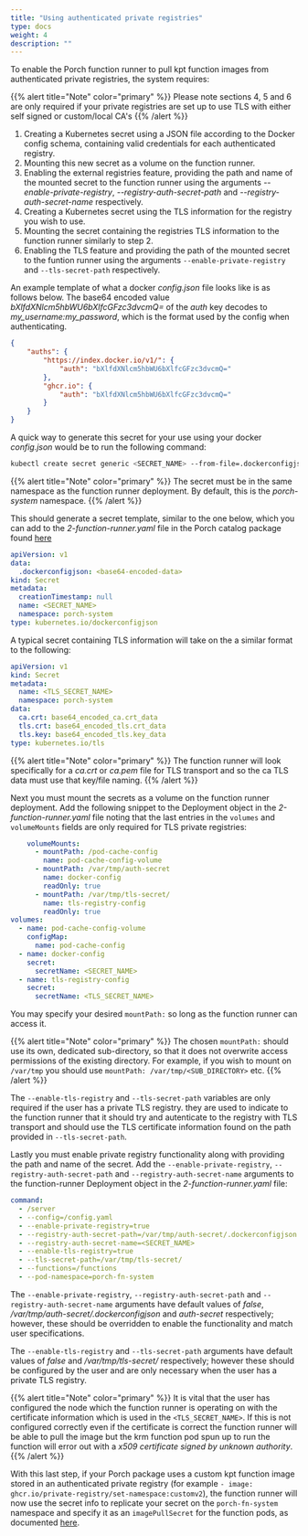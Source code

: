 ```yaml
---
title: "Using authenticated private registries"
type: docs
weight: 4
description: ""
---
```


To enable the Porch function runner to pull kpt function images from authenticated private registries, the system requires:

{{% alert title="Note" color="primary" %}}
Please note sections 4, 5 and 6 are only required if your private registries are set up to use TLS with either self signed or custom/local CA's
{{% /alert %}}

1. Creating a Kubernetes secret using a JSON file according to the Docker config schema, containing valid credentials for each authenticated registry.
2. Mounting this new secret as a volume on the function runner.
3. Enabling the external registries feature, providing the path and name of the mounted secret to the function runner using the arguments *--enable-private-registry*, *--registry-auth-secret-path* and *--registry-auth-secret-name* respectively.
4. Creating a Kubernetes secret using the TLS information for the registry you wish to use.
5. Mounting the secret containing the registries TLS information to the function runner similarly to step 2.
6. Enabling the TLS feature and providing the path of the mounted secret to the funtion runner using the arguments `--enable-private-registry` and `--tls-secret-path` respectively.

An example template of what a docker *config.json* file looks like is as follows below. The base64 encoded value *bXlfdXNlcm5hbWU6bXlfcGFzc3dvcmQ=* of the *auth* key decodes to *my_username:my_password*, which is the format used by the config when authenticating.

```json
{
    "auths": {
        "https://index.docker.io/v1/": {
            "auth": "bXlfdXNlcm5hbWU6bXlfcGFzc3dvcmQ="
        },
        "ghcr.io": {
            "auth": "bXlfdXNlcm5hbWU6bXlfcGFzc3dvcmQ="
        }
    }
}
```

A quick way to generate this secret for your use using your docker *config.json* would be to run the following command:

```bash
kubectl create secret generic <SECRET_NAME> --from-file=.dockerconfigjson=/path/to/your/config.json --type=kubernetes.io/dockerconfigjson --dry-run=client -o yaml -n porch-system
```

{{% alert title="Note" color="primary" %}}
The secret must be in the same namespace as the function runner deployment. By default, this is the *porch-system* namespace.
{{% /alert %}}

This should generate a secret template, similar to the one below, which you can add to the *2-function-runner.yaml* file in the Porch catalog package found [here](https://github.com/nephio-project/catalog/tree/main/nephio/core/porch)

```yaml
apiVersion: v1
data:
  .dockerconfigjson: <base64-encoded-data>
kind: Secret
metadata:
  creationTimestamp: null
  name: <SECRET_NAME>
  namespace: porch-system
type: kubernetes.io/dockerconfigjson
```

A typical secret containing TLS information will take on the a similar format to the following:

```yaml
apiVersion: v1
kind: Secret
metadata:
  name: <TLS_SECRET_NAME>
  namespace: porch-system
data:
  ca.crt: base64_encoded_ca.crt_data
  tls.crt: base64_encoded_tls.crt_data
  tls.key: base64_encoded_tls.key_data
type: kubernetes.io/tls
```

{{% alert title="Note" color="primary" %}}
The function runner will look specifically for a *ca.crt* or *ca.pem* file for TLS transport and so the ca TLS data must use that key/file naming.
{{% /alert %}}

Next you must mount the secrets as a volume on the function runner deployment. Add the following snippet to the Deployment object in the *2-function-runner.yaml* file noting that the last entries in the `volumes` and `volumeMounts` fields are only required for TLS private registries:

```yaml
    volumeMounts:
      - mountPath: /pod-cache-config
        name: pod-cache-config-volume
      - mountPath: /var/tmp/auth-secret
        name: docker-config
        readOnly: true
      - mountPath: /var/tmp/tls-secret/
        name: tls-registry-config
        readOnly: true
volumes:
  - name: pod-cache-config-volume
    configMap:
      name: pod-cache-config
  - name: docker-config
    secret:
      secretName: <SECRET_NAME>
  - name: tls-registry-config
    secret:
      secretName: <TLS_SECRET_NAME>
```

You may specify your desired `mountPath:` so long as the function runner can access it.

{{% alert title="Note" color="primary" %}}
The chosen `mountPath:` should use its own, dedicated sub-directory, so that it does not overwrite access permissions of the existing directory. For example, if you wish to mount on `/var/tmp` you should use `mountPath: /var/tmp/<SUB_DIRECTORY>` etc.
{{% /alert %}}

The `--enable-tls-registry` and `--tls-secret-path` variables are only required if the user has a private TLS registry. they are used to indicate to the function runner that it should try and autenticate to the registry with TLS transport and should use the TLS certificate information found on the path provided in `--tls-secret-path`.

Lastly you must enable private registry functionality along with providing the path and name of the secret. Add the `--enable-private-registry`, `--registry-auth-secret-path` and `--registry-auth-secret-name` arguments to the function-runner Deployment object in the *2-function-runner.yaml* file:

```yaml
command:
  - /server
  - --config=/config.yaml
  - --enable-private-registry=true
  - --registry-auth-secret-path=/var/tmp/auth-secret/.dockerconfigjson
  - --registry-auth-secret-name=<SECRET_NAME>
  - --enable-tls-registry=true
  - --tls-secret-path=/var/tmp/tls-secret/
  - --functions=/functions
  - --pod-namespace=porch-fn-system
```

The `--enable-private-registry`, `--registry-auth-secret-path` and `--registry-auth-secret-name` arguments have default values of *false*, */var/tmp/auth-secret/.dockerconfigjson* and *auth-secret* respectively; however, these should be overridden to enable the functionality and match user specifications.

The `--enable-tls-registry` and `--tls-secret-path` arguments have default values of *false* and */var/tmp/tls-secret/* respectively; however these should be configured by the user and are only necessary when the user has a private TLS registry.

{{% alert title="Note" color="primary" %}}
It is vital that the user has configured the node which the function runner is operating on with the certificate information which is used in the `<TLS_SECRET_NAME>`. If this is not configured correctly even if the certificate is correct the function runner will be able to pull the image but the krm function pod spun up to run the function will error out with a *x509 certificate signed by unknown authority*.
{{% /alert %}}

With this last step, if your Porch package uses a custom kpt function image stored in an authenticated private registry (for example `- image: ghcr.io/private-registry/set-namespace:customv2`), the function runner will now use the secret info to replicate your secret on the `porch-fn-system` namespace and specify it as an `imagePullSecret` for the function pods, as documented [here](https://kubernetes.io/docs/tasks/configure-pod-container/pull-image-private-registry/).

